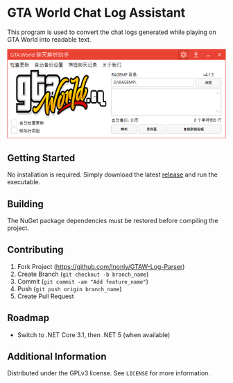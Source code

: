 # GTA World Chat Log Assistant
This program is used to convert the chat logs generated while playing on GTA World into readable text.

![](header.png)

## Getting Started

No installation is required. Simply download the latest [release](https://github.com/Ion1y/GTAW-Log-Parser/releases) and run the executable.

## Building

The NuGet package dependencies must be restored before compiling the project.

## Contributing

1. Fork Project (<https://github.com/Inonly/GTAW-Log-Parser>)
2. Create Branch (`git checkout -b branch_name`)
3. Commit (`git commit -am "Add feature_name"`)
4. Push (`git push origin branch_name`)
5. Create Pull Request

## Roadmap

- Switch to .NET Core 3.1, then .NET 5 (when available)

## Additional Information

Distributed under the GPLv3 license. See ``LICENSE`` for more information.
